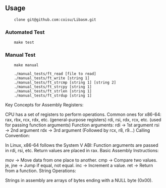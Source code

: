 ## Usage
```
    clone git@github.com:coisu/Libasm.git
```
### Automated Test
```
    make test
```
### Manual Test
```
    make manual
```
```
    ./manual_tests/ft_read [file to read]
    ./manual_tests/ft_write [string 1] 
    ./manual_tests/ft_strcmp [string 1] [string 2]
    ./manual_tests/ft_strcpy [string 1]
    ./manual_tests/ft_strlen [string 1]
    ./manual_tests/ft_strdup [string 1]
```





Key Concepts for Assembly
Registers:

CPU has a set of registers to perform operations. Common ones for x86-64:
rax, rbx, rcx, rdx, etc. (general-purpose registers)
rdi, rsi, rdx, rcx, etc. (used for passing function arguments)
Function arguments:
rdi → 1st argument
rsi → 2nd argument
rdx → 3rd argument
(Followed by rcx, r8, r9…)
Calling Convention:

In Linux, x86-64 follows the System V ABI:
Function arguments are passed in rdi, rsi, etc.
Return values are placed in rax.
Basic Assembly Instructions:

mov → Move data from one place to another.
cmp → Compare two values.
je, jne → Jump if equal, not equal.
inc → Increment a value.
ret → Return from a function.
String Operations:

Strings in assembly are arrays of bytes ending with a NULL byte (0x00).


